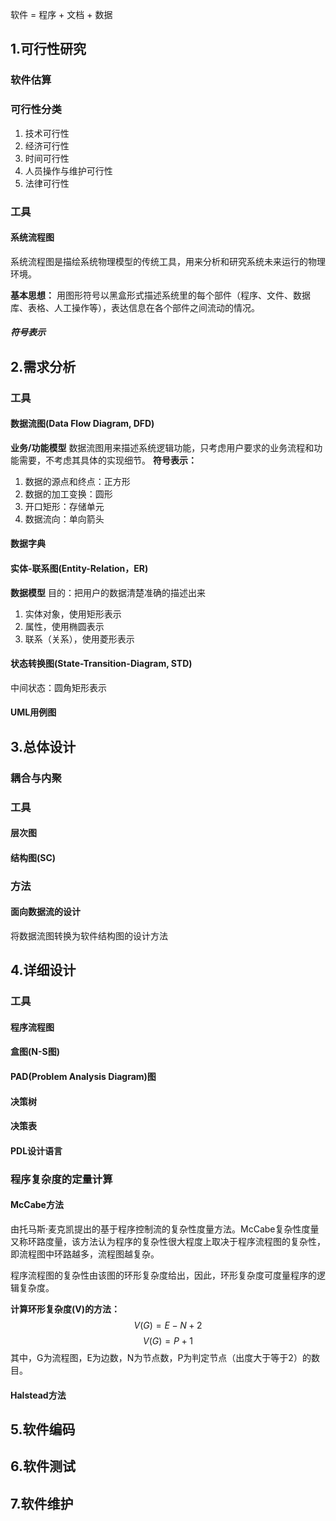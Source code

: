 软件 = 程序 + 文档 + 数据
## 1.可行性研究
### 软件估算
### 可行性分类
1. 技术可行性
2. 经济可行性
3. 时间可行性
4. 人员操作与维护可行性
5. 法律可行性

### 工具
#### 系统流程图
系统流程图是描绘系统物理模型的传统工具，用来分析和研究系统未来运行的物理环境。

**基本思想：** 用图形符号以黑盒形式描述系统里的每个部件（程序、文件、数据库、表格、人工操作等），表达信息在各个部件之间流动的情况。
##### 符号表示

## 2.需求分析
### 工具
#### 数据流图(Data Flow Diagram, DFD)
**业务/功能模型**
数据流图用来描述系统逻辑功能，只考虑用户要求的业务流程和功能需要，不考虑其具体的实现细节。
**符号表示：**
1. 数据的源点和终点：正方形
2. 数据的加工变换：圆形
3. 开口矩形：存储单元
4. 数据流向：单向箭头

#### 数据字典

#### 实体-联系图(Entity-Relation，ER)
**数据模型**
目的：把用户的数据清楚准确的描述出来
1. 实体对象，使用矩形表示
2. 属性，使用椭圆表示
3. 联系（关系），使用菱形表示

#### 状态转换图(State-Transition-Diagram, STD)
中间状态：圆角矩形表示

#### UML用例图
 

## 3.总体设计
### 耦合与内聚
### 工具
#### 层次图
#### 结构图(SC)
### 方法
#### 面向数据流的设计
将数据流图转换为软件结构图的设计方法

## 4.详细设计
### 工具
#### 程序流程图

#### 盒图(N-S图)

#### PAD(Problem Analysis Diagram)图

#### 决策树

#### 决策表

#### PDL设计语言

### 程序复杂度的定量计算
#### McCabe方法
由托马斯·麦克凯提出的基于程序控制流的复杂性度量方法。McCabe复杂性度量又称环路度量，该方法认为程序的复杂性很大程度上取决于程序流程图的复杂性，即流程图中环路越多，流程图越复杂。

程序流程图的复杂性由该图的环形复杂度给出，因此，环形复杂度可度量程序的逻辑复杂度。

**计算环形复杂度(V)的方法：**
$$V(G) = E - N + 2\tag{1}$$ 
$$V(G) = P + 1\tag{2}$$
其中，G为流程图，E为边数，N为节点数，P为判定节点（出度大于等于2）的数目。

#### Halstead方法


## 5.软件编码

## 6.软件测试

## 7.软件维护